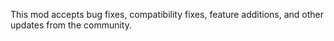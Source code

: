 This mod accepts bug fixes, compatibility fixes, feature additions, and other updates from the community.
